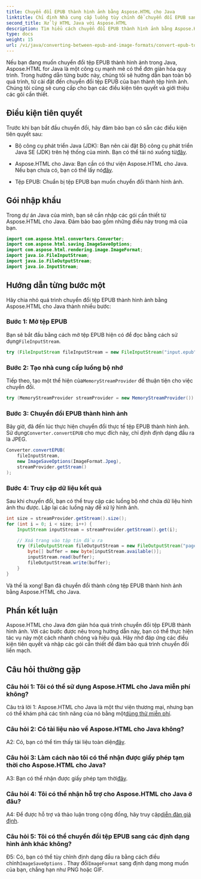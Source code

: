 ```yaml
---
title: Chuyển đổi EPUB thành hình ảnh bằng Aspose.HTML cho Java
linktitle: Chỉ định Nhà cung cấp luồng tùy chỉnh để chuyển đổi EPUB sang hình ảnh
second_title: Xử lý HTML Java với Aspose.HTML
description: Tìm hiểu cách chuyển đổi EPUB thành hình ảnh bằng Aspose.HTML cho Java. Hướng dẫn từng bước để chuyển đổi liền mạch.
type: docs
weight: 15
url: /vi/java/converting-between-epub-and-image-formats/convert-epub-to-image-specify-custom-stream-provider/
---
```

Nếu bạn đang muốn chuyển đổi tệp EPUB thành hình ảnh trong Java, Aspose.HTML for Java là một công cụ mạnh mẽ có thể đơn giản hóa quy trình. Trong hướng dẫn từng bước này, chúng tôi sẽ hướng dẫn bạn toàn bộ quá trình, từ cài đặt đến chuyển đổi tệp EPUB của bạn thành tệp hình ảnh. Chúng tôi cũng sẽ cung cấp cho bạn các điều kiện tiên quyết và giới thiệu các gói cần thiết.

## Điều kiện tiên quyết

Trước khi bạn bắt đầu chuyển đổi, hãy đảm bảo bạn có sẵn các điều kiện tiên quyết sau:

- Bộ công cụ phát triển Java (JDK): Bạn nên cài đặt Bộ công cụ phát triển Java SE (JDK) trên hệ thống của mình. Bạn có thể tải nó xuống từ[đây](https://www.oracle.com/java/technologies/javase-downloads.html).

-  Aspose.HTML cho Java: Bạn cần có thư viện Aspose.HTML cho Java. Nếu bạn chưa có, bạn có thể lấy nó[đây](https://releases.aspose.com/html/java/).

- Tệp EPUB: Chuẩn bị tệp EPUB bạn muốn chuyển đổi thành hình ảnh.

## Gói nhập khẩu

Trong dự án Java của mình, bạn sẽ cần nhập các gói cần thiết từ Aspose.HTML cho Java. Đảm bảo bao gồm những điều này trong mã của bạn.

```java
import com.aspose.html.converters.Converter;
import com.aspose.html.saving.ImageSaveOptions;
import com.aspose.html.rendering.image.ImageFormat;
import java.io.FileInputStream;
import java.io.FileOutputStream;
import java.io.InputStream;
```

## Hướng dẫn từng bước một

Hãy chia nhỏ quá trình chuyển đổi tệp EPUB thành hình ảnh bằng Aspose.HTML cho Java thành nhiều bước:

### Bước 1: Mở tệp EPUB

 Bạn sẽ bắt đầu bằng cách mở tệp EPUB hiện có để đọc bằng cách sử dụng`FileInputStream`.

```java
try (FileInputStream fileInputStream = new FileInputStream("input.epub")) {
```

### Bước 2: Tạo nhà cung cấp luồng bộ nhớ

 Tiếp theo, tạo một thể hiện của`MemoryStreamProvider` để thuận tiện cho việc chuyển đổi.

```java
try (MemoryStreamProvider streamProvider = new MemoryStreamProvider()) {
```

### Bước 3: Chuyển đổi EPUB thành hình ảnh

 Bây giờ, đã đến lúc thực hiện chuyển đổi thực tế tệp EPUB thành hình ảnh. Sử dụng`Converter.convertEPUB` cho mục đích này, chỉ định định dạng đầu ra là JPEG.

```java
Converter.convertEPUB(
    fileInputStream,
    new ImageSaveOptions(ImageFormat.Jpeg),
    streamProvider.getStream()
);
```

### Bước 4: Truy cập dữ liệu kết quả

Sau khi chuyển đổi, bạn có thể truy cập các luồng bộ nhớ chứa dữ liệu hình ảnh thu được. Lặp lại các luồng này để xử lý hình ảnh.

```java
int size = streamProvider.getStream().size();
for (int i = 0; i < size; i++) {
    InputStream inputStream = streamProvider.getStream().get(i);

    // Xoá trang vào tập tin đầu ra
    try (FileOutputStream fileOutputStream = new FileOutputStream("page_" + (i + 1) + ".jpg")) {
        byte[] buffer = new byte[inputStream.available()];
        inputStream.read(buffer);
        fileOutputStream.write(buffer);
    }
}
```

Và thế là xong! Bạn đã chuyển đổi thành công tệp EPUB thành hình ảnh bằng Aspose.HTML cho Java.

## Phần kết luận

Aspose.HTML cho Java đơn giản hóa quá trình chuyển đổi tệp EPUB thành hình ảnh. Với các bước được nêu trong hướng dẫn này, bạn có thể thực hiện tác vụ này một cách nhanh chóng và hiệu quả. Hãy nhớ đáp ứng các điều kiện tiên quyết và nhập các gói cần thiết để đảm bảo quá trình chuyển đổi liền mạch.

## Câu hỏi thường gặp

### Câu hỏi 1: Tôi có thể sử dụng Aspose.HTML cho Java miễn phí không?

 Câu trả lời 1: Aspose.HTML cho Java là một thư viện thương mại, nhưng bạn có thể khám phá các tính năng của nó bằng một[dùng thử miễn phí](https://releases.aspose.com/html/java).

### Câu hỏi 2: Có tài liệu nào về Aspose.HTML cho Java không?

 A2: Có, bạn có thể tìm thấy tài liệu toàn diện[đây](https://reference.aspose.com/html/java/).

### Câu hỏi 3: Làm cách nào tôi có thể nhận được giấy phép tạm thời cho Aspose.HTML cho Java?

 A3: Bạn có thể nhận được giấy phép tạm thời[đây](https://purchase.aspose.com/temporary-license/).

### Câu hỏi 4: Tôi có thể nhận hỗ trợ cho Aspose.HTML cho Java ở đâu?

 A4: Để được hỗ trợ và thảo luận trong cộng đồng, hãy truy cập[diễn đàn giả định](https://forum.aspose.com/).

### Câu hỏi 5: Tôi có thể chuyển đổi tệp EPUB sang các định dạng hình ảnh khác không?

 Đ5: Có, bạn có thể tùy chỉnh định dạng đầu ra bằng cách điều chỉnh`ImageSaveOptions` . Thay đổi`ImageFormat` sang định dạng mong muốn của bạn, chẳng hạn như PNG hoặc GIF.